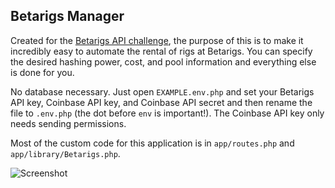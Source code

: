 ## Betarigs Manager

Created for the [Betarigs API challenge](https://bitcointalk.org/index.php?topic=663828.0), the purpose of this is to make it incredibly easy to automate the rental of rigs at Betarigs. You can specify the desired hashing power, cost, and pool information and everything else is done for you.

No database necessary. Just open `EXAMPLE.env.php` and set your Betarigs API key, Coinbase API key, and Coinbase API secret and then rename the file to `.env.php` (the dot before `env` is important!). The Coinbase API key only needs sending permissions.

Most of the custom code for this application is in `app/routes.php` and `app/library/Betarigs.php`.

![Screenshot](http://i.imgur.com/l8j4lXw.png)

